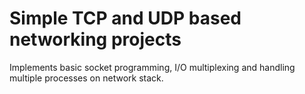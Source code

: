 # Simple TCP and UDP based networking projects

Implements basic socket programming, I/O multiplexing and handling multiple processes on network stack.

